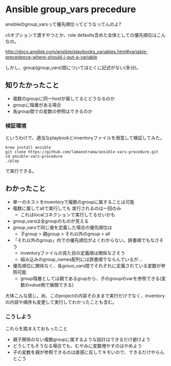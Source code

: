 # Ansible group_vars precedure

ansibleのgroup_varsって優先順位ってどうなってんのよ?

cliオプションで渡すやつとか、role defaults含めた全体としての優先順位はこんなの。

http://docs.ansible.com/ansible/playbooks_variables.html#variable-precedence-where-should-i-put-a-variable

しかし、group(group_vars)間についてはとくに記述がない(多分)。

## 知りたかったこと

 * 複数のgroupに同一hostが属してるとどうなるのか
 * groupに階層がある場合
 * 各group間での変数の参照はできるのか

### 検証環境

というわけで、適当なplaybookとinventoryファイルを用意して検証してみた。


```console
brew install ansible
git clone https://github.com/lamanotrama/ansible-vars-procedure.git
cd ansible-vars-procedure
./play
```

で実行できる。

## わかったこと

 * 単一のホストをinventoryで複数のgroupに属することは可能
 * 複数に属してallで実行しても 実行されるのは一回のみ
   * これはlocalコネクションで実行してるせいかも
 * group_varsは全groupのものが見える
 * group_varsで同じ値を定義した場合の優先順位は
   * 子group > 親group > それ以外のgroup > all
 * 「それ以外のgroup」内での優先順位がよくわからない。辞書順でもなさそう
   * inventoryファイルの見た目の定義順は関係なさそう
   * 組み込みのgroup_names配列には辞書順でならんでいるが…
 * 優先順位に関係なく、各grouo_vars間でそれぞれに定義されている変数が参照可能
   * group階層としては親であるgrupから、子のgroupのvarを参照できる(変数のvalue側で展開できる)

大体こんな感じ。尚、このprojectの内容そのままで実行だけでなく、inventoryの内容や順序も変更して実行してわかったことも含む。

### こうしよう

これらを踏まえておもったこと

 * 親子関係のない複数groupに属するような設計はできるだけ避けよう
 * どうしてもそうなる場合でも、むやみに変数増やすのはやめよう
 * 子の変数を親が参照できるのは直感に反してキモいので、できるだけやらんとこう

